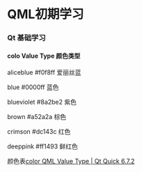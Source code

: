 # QML初期学习
###  Qt 基础学习

#### colo Value Type 颜色类型

aliceblue   \#f0f8ff    爱丽丝蓝

blue  \#0000ff  蓝色

blueviolet   \#8a2be2  紫色

brown  \#a52a2a  棕色          

crimson \#dc143c 红色

deeppink \#ff1493 鲜红色

颜色表[color QML Value Type | Qt Quick 6.7.2](https://doc.qt.io/qt-6/qml-color.html)  
